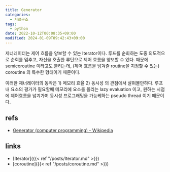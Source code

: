 ```yaml
---
title: Generator
categories:
  - 자료구조
tags:
  - python
date: 2022-10-12T00:08:35+09:00
modified: 2024-01-09T09:42:43+09:00
---
```

제너레이터는 제어 흐름을 양보할 수 있는 Iterator이다. 루프를 순회하는 도중 의도적으로 순회를 멈추고, 자신을 호출한 루틴으로 제어 흐름을 양보할 수 있다. 때문에 semicoroutine 이라고도 불리는데, (제어 흐름을 넘겨줄 routine을 지정할 수 있는) coroutine 의 특수한 형태이기 때문이다.

이러한 제너레이터의 동작은 1) 메모리 효율 2) 동시성 의 관점에서 살펴볼만하다. 루프 내 요소의 평가가 필요할때 메모리에 요소를 올리는 lazy evaluation 이고, 원하는 시점에 제어흐름을 넘겨가며 동시성 프로그래밍을 가능케하는 pseudo thread 이기 때문이다.


## refs
- [Generator (computer programming) - Wikipedia](https://en.wikipedia.org/wiki/Generator_(computer_programming))


## links
- [Iterator]({{< ref "/posts/Iterator.md" >}})
- [coroutine]({{< ref "/posts/coroutine.md" >}})
